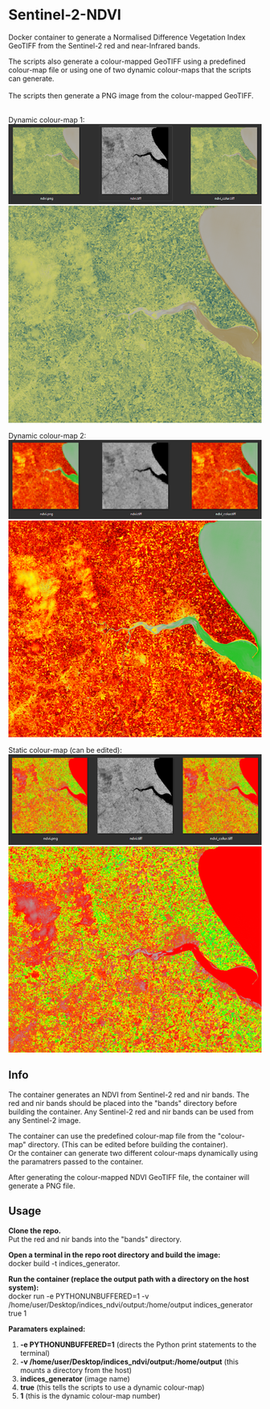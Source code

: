 # Sentinel-2-NDVI
Docker container to generate a Normalised Difference Vegetation Index GeoTIFF from the Sentinel-2 red and near-Infrared bands.

The scripts also generate a colour-mapped GeoTIFF using a predefined colour-map file or using one of two dynamic colour-maps that the scripts can generate.<br/><br/>
The scripts then generate a PNG image from the colour-mapped GeoTIFF.<br/><br/>

Dynamic colour-map 1:
![alt text](https://github.com/logi-26/sentinel-2-ndvi/blob/main/git_images/ndvi_1.png?raw=true)
![alt text](https://github.com/logi-26/sentinel-2-ndvi/blob/main/git_images/ndvi_1_big.png?raw=true)

Dynamic colour-map 2:
![alt text](https://github.com/logi-26/sentinel-2-ndvi/blob/main/git_images/ndvi_2.png?raw=true)
![alt text](https://github.com/logi-26/sentinel-2-ndvi/blob/main/git_images/ndvi_2_big.png?raw=true)

Static colour-map (can be edited):
![alt text](https://github.com/logi-26/sentinel-2-ndvi/blob/main/git_images/ndvi_3.png?raw=true)
![alt text](https://github.com/logi-26/sentinel-2-ndvi/blob/main/git_images/ndvi_3_big.png?raw=true)

## Info
The container generates an NDVI from Sentinel-2 red and nir bands.
The red and nir bands should be placed into the "bands" directory before building the container.
Any Sentinel-2 red and nir bands can be used from any Sentinel-2 image.

The container can use the predefined colour-map file from the "colour-map" directory.
(This can be edited before building the container).<br/>
Or the container can generate two different colour-maps dynamically using the paramatrers passed to the container.

After generating the colour-mapped NDVI GeoTIFF file, the container will generate a PNG file.

## Usage
**Clone the repo.**<br/>
Put the red and nir bands into the "bands" directory.<br/>

**Open a terminal in the repo root directory and build the image:**<br/>
docker build -t indices_generator.<br/>

**Run the container (replace the output path with a directory on the host system):**<br/>
docker run -e PYTHONUNBUFFERED=1 -v /home/user/Desktop/indices_ndvi/output:/home/output indices_generator true 1<br/>

**Paramaters explained:**<br/>
1. **-e PYTHONUNBUFFERED=1** (directs the Python print statements to the terminal)<br/>
1. **-v /home/user/Desktop/indices_ndvi/output:/home/output** (this mounts a directory from the host)<br/>
1. **indices_generator** (image name)<br/>
1. **true** (this tells the scripts to use a dynamic colour-map)<br/>
1. **1** (this is the dynamic colour-map number)

